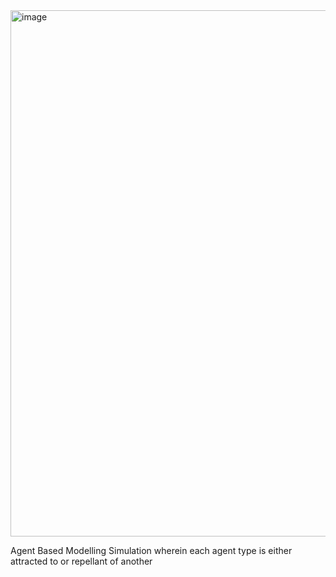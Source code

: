 <img width="1091" height="842" alt="image" src="https://github.com/user-attachments/assets/efe0998e-8b85-4c7f-950a-4a8ad542fdb7" />

Agent Based Modelling Simulation wherein each agent type is either attracted to or repellant of another
